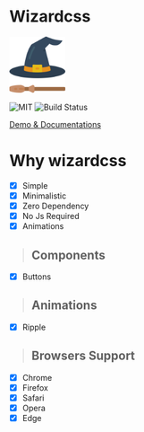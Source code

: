 # Wizardcss 

<img src="icon.png" width="100px" height="100px">

![MIT](https://img.shields.io/badge/license-Apache%202-blue)
![Build Status](https://travis-ci.org/iamabs2001/wizardcss.svg?branch=master)

<a href="https://iamabs2001.github.io/wizardcss/"> Demo & Documentations </a>

# Why wizardcss

- [x] Simple
- [x] Minimalistic
- [x] Zero Dependency
- [x] No Js Required
- [x] Animations

> ## Components
- [x] Buttons

> ## Animations
- [x] Ripple

> ## Browsers Support 
- [x] Chrome
- [x] Firefox
- [x] Safari
- [x] Opera
- [x] Edge